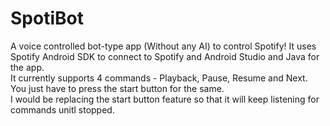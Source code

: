 # SpotiBot
A voice controlled bot-type app (Without any AI) to control Spotify! It uses Spotify Android SDK to connect to Spotify and Android Studio and Java for the app.
</br>
It currently supports 4 commands - Playback, Pause, Resume and Next. You just have to press the start button for the same.
</br>
I would be replacing the start button feature so that it will keep listening for commands unitl stopped.


